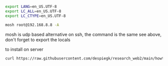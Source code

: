 

```bash
export LANG=en_US.UTF-8
export LC_ALL=en_US.UTF-8
export LC_CTYPE=en_US.UTF-8

mosh root@192.168.8.8 -A

```

mosh is udp based alternative on ssh, the command is the same see above, don't forget to export the locals

to install on server

```bash
curl https://raw.githubusercontent.com/despiegk/research_web2/main/howtos/mosh/install.sh | bash
```